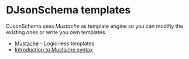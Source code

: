 # DJsonSchema templates

DJsonSchema uses *Mustache* as template engine so you can modifiy the existing ones or write you own templates.

- [Mustache](http://mustache.github.io/) - Logic-less templates
- [Introduction to Mustache syntax](http://blog.synopse.info/post/2014/04/28/Mustache-Logic-less-templates-for-Delphi-part-2)
